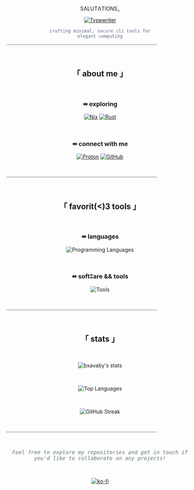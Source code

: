 <div align="center">

SɅLUTɅTIONS_

[![Typewriter](https://readme-typing-svg.herokuapp.com?font=Space+Mono&size=32&duration=3500&color=4D2ED0&background=00000000&center=true&vCenter=true&width=1000&lines=LINUX+CLI+DEVELOPMENT+WITH+CONSTRAINTS+AROUND+OPSEC;CYBERSECURITY+TOOLING;ABSTRUSE+OPERATIONS;AND+LLM+INTEGRATION;FOR+VOGUISH+CLI+WORKFLOWS)](https://git.io/typing-svg)

<code style="color:#5E6C8C">crafting minimal, secure cli tools for elegant computing</code>

</div>

<hr style="border:1px solid #61535B; background-color:#61535B; height:1px; width:80%; opacity:0.3">

<br>

<div align="center">

## 「 about me 」

<br>

</div>

<div align="center">
  
### ⇴ exploring

[![Nix](https://img.shields.io/badge/NIX-111720?style=for-the-badge&logo=nixos&logoColor=5E6C8C)](https://nixos.org/)
[![Rust](https://img.shields.io/badge/RUST-111720?style=for-the-badge&logo=rust&logoColor=61535B)](https://www.rust-lang.org/)

<br>

### ⇴ connect with me

<p align="center">
<a href="mailto:bxavaby@protonmail.ch" target="_blank"><img src="https://img.shields.io/badge/Proton-111720?style=for-the-badge&logo=protonmail&logoColor=4D2ED0" alt="Proton" /></a>
<a href="https://github.com/bxavaby" target="_blank"><img src="https://img.shields.io/badge/GitHub-111720?style=for-the-badge&logo=github&logoColor=D4C7CA" alt="GitHub" /></a>
</p>

</div>

<br>

<hr style="border:1px solid #61535B; background-color:#61535B; height:1px; width:80%; opacity:0.3">

<br>

<div align="center">

## 「 favorit(<)3 tools 」

<br>

</div>

<div align="center">

### ⇴ languages

<p align="center">
  <img src="https://skillicons.dev/icons?i=bash,go,lua,python" alt="Programming Languages" />
</p>

<br>

### ⇴ softʬare && tools

<p align="center">
  <img src="https://skillicons.dev/icons?i=docker,git,arch,linux" alt="Tools" />
</p>

</div>

<br>

<hr style="border:1px solid #61535B; background-color:#61535B; height:1px; width:80%; opacity:0.3">

<br>

<div align="center">

## 「 stats 」

<br>

<p align="center">
<img src="https://github-readme-stats.vercel.app/api?username=bxavaby&show_icons=true&title_color=4D2ED0&icon_color=4D2ED0&bg_color=111720&border_color=1B1B1D&text_color=947CDB&hide_border=true" alt="bxavaby's stats" />
</p>

<br>

<p align="center">
<img src="https://github-readme-stats.vercel.app/api/top-langs/?username=bxavaby&layout=compact&bg_color=111720&border_color=1B1B1D&title_color=4D2ED0&text_color=947CDB&hide_border=true" alt="Top Languages" />
</p>

<br>

<p align="center">
<img src="https://github-readme-streak-stats.herokuapp.com/?user=bxavaby&background=111720&border=1B1B1D&ring=947CDB&fire=4D2ED0&currStreakLabel=4D2ED0&sideLabels=4D2ED0&currStreakNum=4D2ED0&sideNums=4D2ED0&dates=947CDB&hide_border=true" alt="GitHub Streak" />
</p>

</div>

<br>

<hr style="border:1px solid #61535B; background-color:#61535B; height:1px; width:80%; opacity:0.3">

<br>

<div align="center">

<span style="color:#627972; font-family:monospace">_Feel free to explore my repositories and get in touch if you'd like to collaborate on any projects!_</span>

<br>

[![ko-fi](https://ko-fi.com/img/githubbutton_sm.svg)](https://ko-fi.com/P5P116XU3H)

</div>
